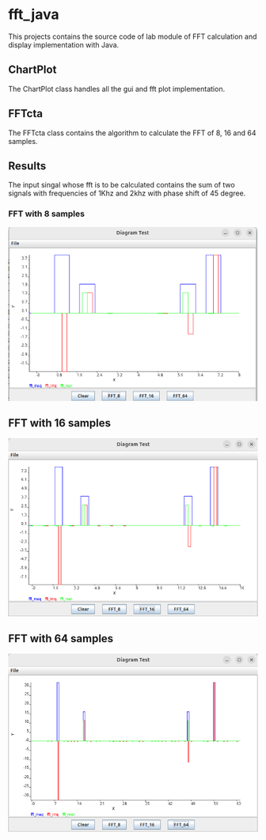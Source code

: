 # fft_java
This projects contains the  source code of lab module of FFT calculation and display implementation with Java.

## ChartPlot
The ChartPlot class handles all the gui and fft plot implementation.

## FFTcta
The FFTcta class contains the algorithm to calculate the FFT of 8, 16 and 64 samples.

## Results
The input singal whose fft is to be calculated contains the sum of two signals with frequencies of 1Khz and 2khz with phase shift of 45 degree.
### FFT with 8 samples
![fft8](./img/fft8.png)
## FFT with 16 samples
![fft16](./img/fft16.png)
## FFT with 64 samples
![fft64](./img/fft64.png)